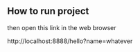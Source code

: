 
## How to run project


then open this link in the web browser

http://localhost:8888/hello?name=whatever



